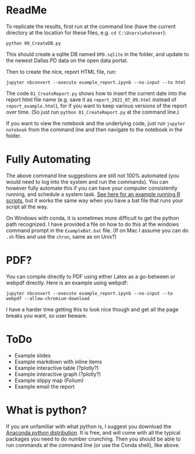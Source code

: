 # ReadMe

To replicate the results, first run at the command line (have the current directory at the location for these files, e.g. `cd C:\Users\whatever`):

    python 00_CreateDB.py

This should create a sqlite DB named `DPD.sqlite` in the folder, and update to the newest Dallas PD data on the open data portal.

Then to create the nice, report HTML file, run:

    jupyter nbconvert --execute example_report.ipynb --no-input --to html

The code `01_CreateReport.py` shows how to insert the current date into the report html file name (e.g. save it as `report_2021_07_09.html` instead of `report_example.html`), for if you want to keep various versions of the report over time. (So just run `python 01_CreateReport.py` at the command line.)

If you want to view the notebook and the underlying code, just run `jupyter notebook` from the command line and then navigate to the notebook in the folder.

# Fully Automating

The above command line suggestions are still not 100% automated (you would need to log into the system and run the commands). You can however fully automate this if you can have your computer consistently running, and schedule a system task. [See here for an example running R scripts](https://trinkerrstuff.wordpress.com/2015/02/11/scheduling-r-tasks-via-windows-task-scheduler/), but it works the same way when you have a bat file that runs your script all the way.

On Windows with conda, it is sometimes more difficult to get the python path recognized. I have provided a file on how to do this at the windows command prompt in the  `ExampleBat.bat` file. (If on Mac I assume you can do `.sh` files and use the `chron`, same as on Unix?)

# PDF?

You can compile directly to PDF using either Latex as a go-between or webpdf directly. Here is an example using webpdf:

    jupyter nbconvert --execute example_report.ipynb --no-input --to webpdf --allow-chromium-download

I have a harder time getting this to look nice though and get all the page breaks you want, so user beware.

# ToDo

 - Example slides
 - Example markdown with inline items
 - Example interactive table (?plotly?)
 - Example interactive graph (?plotly?)
 - Example slippy map (Folium)
 - Example email the report

# What is python?

If you are unfamiliar with what python is, I suggest you download the [Anaconda python distribution](https://www.anaconda.com/products/individual). It is free, and will come with all the typical packages you need to do number crunching. Then you should be able to run commands at the command line (or use the Conda shell), like above.